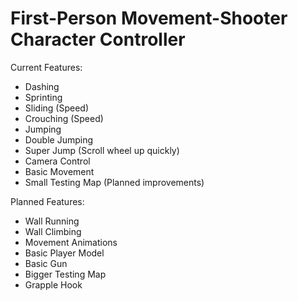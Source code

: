 # First-Person Movement-Shooter Character Controller
Current Features:
- Dashing
- Sprinting 
- Sliding (Speed)
- Crouching (Speed)
- Jumping
- Double Jumping
- Super Jump (Scroll wheel up quickly)
- Camera Control
- Basic Movement
- Small Testing Map (Planned improvements)

Planned Features:
- Wall Running
- Wall Climbing
- Movement Animations
- Basic Player Model
- Basic Gun
- Bigger Testing Map
- Grapple Hook
